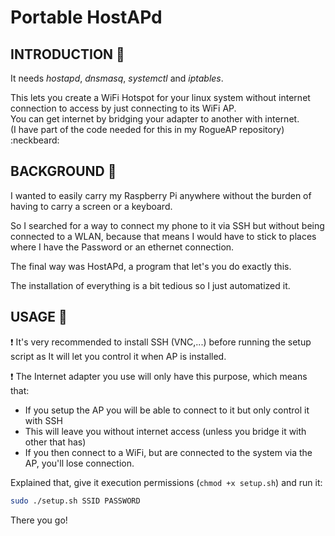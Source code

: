# Portable HostAPd

## INTRODUCTION 📃

It needs _hostapd_, _dnsmasq_, _systemctl_ and _iptables_.

This lets you create a WiFi Hotspot for your linux system without internet connection to access by just connecting to its WiFi AP.<br> You can get internet by bridging your adapter to another with internet.<br>
(I have part of the code needed for this in my RogueAP repository) :neckbeard:

## BACKGROUND 👻

I wanted to easily carry my Raspberry Pi anywhere without the burden of having to carry a screen or a keyboard.

So I searched for a way to connect my phone to it via SSH but without being connected to a WLAN, because that means I would have to stick to places where I have the Password or an ethernet connection.

The final way was HostAPd, a program that let's you do exactly this.

The installation of everything is a bit tedious so I just automatized it.


## USAGE 📱

:exclamation: It's very recommended to install SSH (VNC,...) before running the setup script as It will let you control it when AP is installed.

:exclamation: The Internet adapter you use will only have this purpose, which means that:
- If you setup the AP you will be able to connect to it but only control it with SSH
- This will leave you without internet access (unless you bridge it with other that has)
- If you then connect to a WiFi, but are connected to the system via the AP, you'll lose connection.

Explained that, give it execution permissions (`chmod +x setup.sh`) and run it:

```bash
sudo ./setup.sh SSID PASSWORD
```

There you go!

